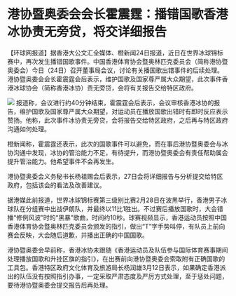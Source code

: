 # 港协暨奥委会会长霍震霆：播错国歌香港冰协责无旁贷，将交详细报告

【环球网报道】据香港大公文汇全媒体、橙新闻24日报道，近日在世界冰球锦标赛中，再次发生播错国歌事件。中国香港体育协会暨奥林匹克委员会（简称港协暨奥委会）今日（24日）召开董事局会议，讨论有关播国歌出错事件的后续处理。港协暨奥委会会长霍震霆会后表示，维护国歌及国家尊严属大众期望，此次事件香港冰球协会（简称香港冰协）责无旁贷，会将有关报告交给特区政府。

![](https://inews.gtimg.com/om_bt/ObRBRJJBBvNe9I_ctLTQByMUmEvyGQ4YYDKOW0MqEmm4YAA/1000)
报道称，会议进行约40分钟结束，霍震霆会后表示，会议审核香港冰协的报告，维护国歌及国家尊严属大众期望，对运动员在播放国歌出错时有即时反应表示赞扬。他称，此次事件冰协责无旁贷，会将报告交给特区政府，之后再与特区政府沟通如何处理。

橙新闻称，霍震霆还表示，此次的国歌事件可以避免，而在事后港协暨奥委会与冰协沟通中发现，冰协的管治能力不足，有待提升，而港协暨奥委会有责任帮助属会提升管治能力。他希望事件不会再发生。

港协暨奥委会义务秘书长杨祖赐会后表示，27日会将详细报告与分析提交给特区政府，包括该会的看法及改善建议。

据港媒此前报道，世界冰球锦标赛第三级别比赛2月28日在波黑举行，香港男子冰球队在分组赛中出战伊朗队，并最终以11比1胜出。不过赛后播放国歌时，大会错播“修例风波”时的“黑暴”歌曲，时间约10秒。球赛视频显示，香港运动员按照中国香港体育协会暨奥林匹克委员会颁发的指引，做出“T”字手势叫停，有队员上前向赛会反映，大会随后道歉，并播出正确的中国国歌。

港协暨奥委会早前称，香港冰协未跟随《香港运动员及队伍参与国际体育赛事期间处理播放国歌和升挂区旗的指引》，在出赛前向港协暨奥委会索取附有正确国歌的工具包。香港特区政府文化体育及旅游局长杨润雄3月12日表示，如果确定香港派出的队伍没有按照指引办事，一定采取严肃态度及严厉方式处理，至于惩处问题，要待港协暨奥委会提交报告后再处理。

